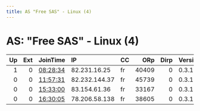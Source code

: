 ```yaml
---
title: AS "Free SAS" - Linux (4)
---
```


# AS: "Free SAS" - Linux (4)

|   Up |   Ext | JoinTime                                                                                            | IP            | CC   |   ORp |   Dirp | Version   | Contact   | Nickname      |   eFamMembers |
|-----:|------:|:----------------------------------------------------------------------------------------------------|:--------------|:-----|------:|-------:|:----------|:----------|:--------------|--------------:|
|    1 |     0 | [08:28:34](https://metrics.torproject.org/rs.html#details/56D3617D897127EBF99DF0505A5C8EC64C643B2C) | 82.231.16.25  | fr   | 40409 |      0 | 0.3.1.10  | None      | UbuntuCore212 |             1 |
|    0 |     0 | [11:57:31](https://metrics.torproject.org/rs.html#details/A45F46C1593B4FC1A28A36E07E0C44935456477C) | 82.232.144.37 | fr   | 45739 |      0 | 0.3.1.10  | None      | UbuntuCore212 |             1 |
|    0 |     0 | [15:33:00](https://metrics.torproject.org/rs.html#details/0B57FD10626FBFDEA3F13AA7E159F3C8B4308429) | 83.154.61.36  | fr   | 33167 |      0 | 0.3.1.10  | None      | UbuntuCore213 |             1 |
|    0 |     0 | [16:30:05](https://metrics.torproject.org/rs.html#details/3DCD99CF1282B524CEFF6C414647C08F332C5EC8) | 78.206.58.138 | fr   | 38605 |      0 | 0.3.1.10  | None      | UbuntuCore212 |             1 |
